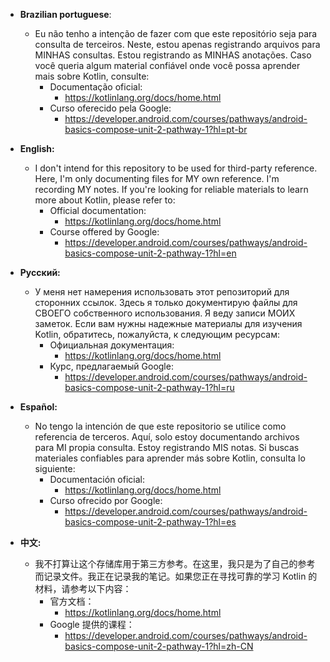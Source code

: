 - **Brazilian portuguese**:
	- Eu não tenho a intenção de fazer com que este repositório seja para consulta de terceiros. Neste, estou apenas registrando arquivos para MINHAS consultas. Estou registrando as MINHAS anotações. Caso você queria algum material confiável onde você possa aprender mais sobre Kotlin, consulte:
		- Documentação oficial:
			- https://kotlinlang.org/docs/home.html
		- Curso oferecido pela Google:
			- https://developer.android.com/courses/pathways/android-basics-compose-unit-2-pathway-1?hl=pt-br

- **English:**
	- I don't intend for this repository to be used for third-party reference. Here, I'm only documenting files for MY own reference. I'm recording MY notes. If you're looking for reliable materials to learn more about Kotlin, please refer to:
	    - Official documentation:
	        - https://kotlinlang.org/docs/home.html
	    - Course offered by Google:
	        - https://developer.android.com/courses/pathways/android-basics-compose-unit-2-pathway-1?hl=en

- **Русский:**
	- У меня нет намерения использовать этот репозиторий для сторонних ссылок. Здесь я только документирую файлы для СВОЕГО собственного использования. Я веду записи МОИХ заметок. Если вам нужны надежные материалы для изучения Kotlin, обратитесь, пожалуйста, к следующим ресурсам:
	    - Официальная документация:
	        - https://kotlinlang.org/docs/home.html
	    - Курс, предлагаемый Google:
	        - https://developer.android.com/courses/pathways/android-basics-compose-unit-2-pathway-1?hl=ru

- **Español:**
	- No tengo la intención de que este repositorio se utilice como referencia de terceros. Aquí, solo estoy documentando archivos para MI propia consulta. Estoy registrando MIS notas. Si buscas materiales confiables para aprender más sobre Kotlin, consulta lo siguiente:
	    - Documentación oficial:
	        - https://kotlinlang.org/docs/home.html
	    - Curso ofrecido por Google:
	        - https://developer.android.com/courses/pathways/android-basics-compose-unit-2-pathway-1?hl=es

- **中文:**
	- 我不打算让这个存储库用于第三方参考。在这里，我只是为了自己的参考而记录文件。我正在记录我的笔记。如果您正在寻找可靠的学习 Kotlin 的材料，请参考以下内容：
	    - 官方文档：
	        - https://kotlinlang.org/docs/home.html
	    - Google 提供的课程：
	        - https://developer.android.com/courses/pathways/android-basics-compose-unit-2-pathway-1?hl=zh-CN
